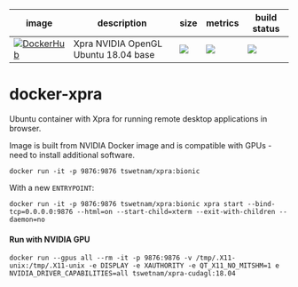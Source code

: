 
image            | description                               | size   | metrics | build status 
---------------- | ----------------------------------------- | ------ | ------- | --------------
[![DockerHub](https://img.shields.io/badge/DockerHub-brightgreen.svg?style=popout&logo=Docker)](https://hub.docker.com/r/tswetnam/xpra)  | Xpra NVIDIA OpenGL Ubuntu 18.04 base | [![](https://images.microbadger.com/badges/image/tswetnam/xpra.svg)](https://microbadger.com/images/tswetnam/xpra) | [![](https://img.shields.io/docker/pulls/tswetnam/xpra.svg)](https://hub.docker.com/r/tswetnam/xpra)  |  [![](https://img.shields.io/docker/automated/tswetnam/xpra.svg)](https://hub.docker.com/r/tswetnam/xpra/builds)

# docker-xpra
Ubuntu container with Xpra for running remote desktop applications in browser.

Image is built from NVIDIA Docker image and is compatible with GPUs - need to install additional software.

```
docker run -it -p 9876:9876 tswetnam/xpra:bionic 
```

With a new `ENTRYPOINT`:

```
docker run -it -p 9876:9876 tswetnam/xpra:bionic xpra start --bind-tcp=0.0.0.0:9876 --html=on --start-child=xterm --exit-with-children --daemon=no
```

#### Run with NVIDIA GPU

```
docker run --gpus all --rm -it -p 9876:9876 -v /tmp/.X11-unix:/tmp/.X11-unix -e DISPLAY -e XAUTHORITY -e QT_X11_NO_MITSHM=1 e NVIDIA_DRIVER_CAPABILITIES=all tswetnam/xpra-cudagl:18.04
```
